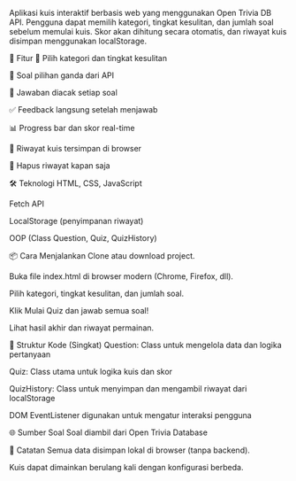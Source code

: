 Aplikasi kuis interaktif berbasis web yang menggunakan Open Trivia DB API. Pengguna dapat memilih kategori, tingkat kesulitan, dan jumlah soal sebelum memulai kuis. Skor akan dihitung secara otomatis, dan riwayat kuis disimpan menggunakan localStorage.

🚀 Fitur
🎯 Pilih kategori dan tingkat kesulitan

🧩 Soal pilihan ganda dari API

🔀 Jawaban diacak setiap soal

✅ Feedback langsung setelah menjawab

📊 Progress bar dan skor real-time

📅 Riwayat kuis tersimpan di browser

🧼 Hapus riwayat kapan saja

🛠️ Teknologi
HTML, CSS, JavaScript

Fetch API

LocalStorage (penyimpanan riwayat)

OOP (Class Question, Quiz, QuizHistory)

📦 Cara Menjalankan
Clone atau download project.

Buka file index.html di browser modern (Chrome, Firefox, dll).

Pilih kategori, tingkat kesulitan, dan jumlah soal.

Klik Mulai Quiz dan jawab semua soal!

Lihat hasil akhir dan riwayat permainan.

📁 Struktur Kode (Singkat)
Question: Class untuk mengelola data dan logika pertanyaan

Quiz: Class utama untuk logika kuis dan skor

QuizHistory: Class untuk menyimpan dan mengambil riwayat dari localStorage

DOM EventListener digunakan untuk mengatur interaksi pengguna

🌐 Sumber Soal
Soal diambil dari Open Trivia Database

🧹 Catatan
Semua data disimpan lokal di browser (tanpa backend).

Kuis dapat dimainkan berulang kali dengan konfigurasi berbeda.
